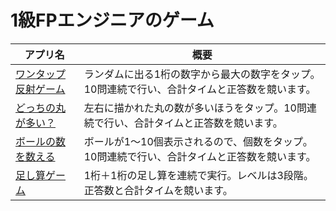 # 1級FPエンジニアのゲーム

|アプリ名|概要|
| ---- | ---- |
| [ワンタップ反射ゲーム](https://dba-finance-feedback.github.io/games/biggest_number.html)|ランダムに出る1桁の数字から最大の数字をタップ。10問連続で行い、合計タイムと正答数を競います。|
| [どっちの丸が多い？](https://dba-finance-feedback.github.io/games/which_is_more.html)|左右に描かれた丸の数が多いほうをタップ。10問連続で行い、合計タイムと正答数を競います。|
| [ボールの数を数える](https://dba-finance-feedback.github.io/games/how_many_bolls.html)|ボールが1～10個表示されるので、個数をタップ。10問連続で行い、合計タイムと正答数を競います。|
| [足し算ゲーム](https://dba-finance-feedback.github.io/games/how_many_bolls.html)|1桁＋1桁の足し算を連続で実行。レベルは3段階。正答数と合計タイムを競います。|
